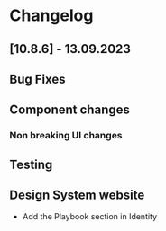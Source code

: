 # Changelog

## \[10.8.6\] - 13.09.2023

## Bug Fixes

## Component changes

### Non breaking UI changes

## Testing

## Design System website

- Add the Playbook section in Identity
